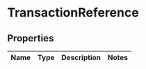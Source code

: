 
# TransactionReference

## Properties
Name | Type | Description | Notes
------------ | ------------- | ------------- | -------------



